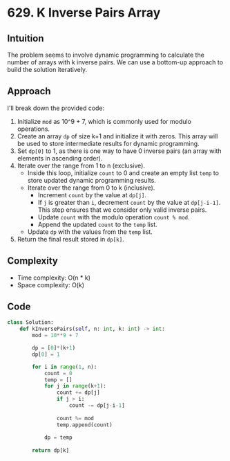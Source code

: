 # 629. K Inverse Pairs Array

## Intuition
The problem seems to involve dynamic programming to calculate the number of arrays with k inverse pairs. We can use a bottom-up approach to build the solution iteratively.

## Approach
I'll break down the provided code:

1. Initialize `mod` as 10^9 + 7, which is commonly used for modulo operations.
2. Create an array `dp` of size k+1 and initialize it with zeros. This array will be used to store intermediate results for dynamic programming.
3. Set `dp[0]` to 1, as there is one way to have 0 inverse pairs (an array with elements in ascending order).
4. Iterate over the range from 1 to n (exclusive).
    - Inside this loop, initialize `count` to 0 and create an empty list `temp` to store updated dynamic programming results.
    - Iterate over the range from 0 to k (inclusive).
        - Increment `count` by the value at `dp[j]`.
        - If `j` is greater than `i`, decrement `count` by the value at `dp[j-i-1]`. This step ensures that we consider only valid inverse pairs.
        - Update `count` with the modulo operation `count % mod`.
        - Append the updated `count` to the `temp` list.
    - Update `dp` with the values from the `temp` list.
5. Return the final result stored in `dp[k]`.

## Complexity
- Time complexity: O(n * k)
- Space complexity: O(k)

## Code
```python
class Solution:
    def kInversePairs(self, n: int, k: int) -> int:
        mod = 10**9 + 7

        dp = [0]*(k+1)
        dp[0] = 1

        for i in range(1, n):
            count = 0
            temp = []
            for j in range(k+1):
                count += dp[j]
                if j > i:
                    count -= dp[j-i-1]
                
                count %= mod
                temp.append(count)
            
            dp = temp
        
        return dp[k]
